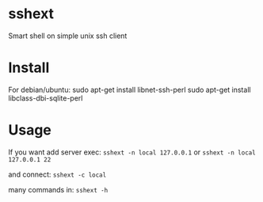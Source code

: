 # sshext

Smart shell on simple unix ssh client

# Install

For debian/ubuntu:
sudo apt-get install libnet-ssh-perl
sudo apt-get install libclass-dbi-sqlite-perl


# Usage

If you want add server exec:
`sshext -n local 127.0.0.1`
or
`sshext -n local 127.0.0.1 22`

and connect:
`sshext -c local`

many commands in: `sshext -h`

